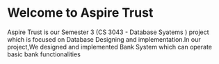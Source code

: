 # Welcome to Aspire Trust

Aspire Trust is our Semester 3 (CS 3043 - Database Syatems ) project which is focused on Database Designing and implementation.In our project,We designed and implemented Bank System which can operate basic bank functionalities

